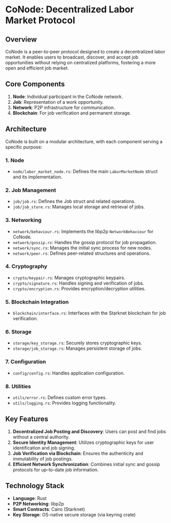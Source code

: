 # CoNode: Decentralized Labor Market Protocol

## Overview

CoNode is a peer-to-peer protocol designed to create a decentralized labor market. It enables users to broadcast, discover, and accept job opportunities without relying on centralized platforms, fostering a more open and efficient job market.

## Core Components

1. **Node**: Individual participant in the CoNode network.
2. **Job**: Representation of a work opportunity.
3. **Network**: P2P infrastructure for communication.
4. **Blockchain**: For job verification and permanent storage.

## Architecture

CoNode is built on a modular architecture, with each component serving a specific purpose:

### 1. Node

- `node/labor_market_node.rs`: Defines the main `LaborMarketNode` struct and its implementation.

### 2. Job Management

- `job/job.rs`: Defines the Job struct and related operations.
- `job/job_store.rs`: Manages local storage and retrieval of jobs.

### 3. Networking

- `network/behaviour.rs`: Implements the libp2p `NetworkBehaviour` for CoNode.
- `network/gossip.rs`: Handles the gossip protocol for job propagation.
- `network/sync.rs`: Manages the initial sync process for new nodes.
- `network/peer.rs`: Defines peer-related structures and operations.

### 4. Cryptography

- `crypto/keypair.rs`: Manages cryptographic keypairs.
- `crypto/signature.rs`: Handles signing and verification of jobs.
- `crypto/encryption.rs`: Provides encryption/decryption utilities.

### 5. Blockchain Integration

- `blockchain/interface.rs`: Interfaces with the Starknet blockchain for job verification.

### 6. Storage

- `storage/key_storage.rs`: Securely stores cryptographic keys.
- `storage/job_storage.rs`: Manages persistent storage of jobs.

### 7. Configuration

- `config/config.rs`: Handles application configuration.

### 8. Utilities

- `utils/error.rs`: Defines custom error types.
- `utils/logging.rs`: Provides logging functionality.

## Key Features

1. **Decentralized Job Posting and Discovery**: Users can post and find jobs without a central authority.
2. **Secure Identity Management**: Utilizes cryptographic keys for user identification and job signing.
3. **Job Verification via Blockchain**: Ensures the authenticity and immutability of job postings.
4. **Efficient Network Synchronization**: Combines initial sync and gossip protocols for up-to-date job information.

## Technology Stack

- **Language**: Rust
- **P2P Networking**: libp2p
- **Smart Contracts**: Cairo (Starknet)
- **Key Storage**: OS-native secure storage (via keyring crate)

